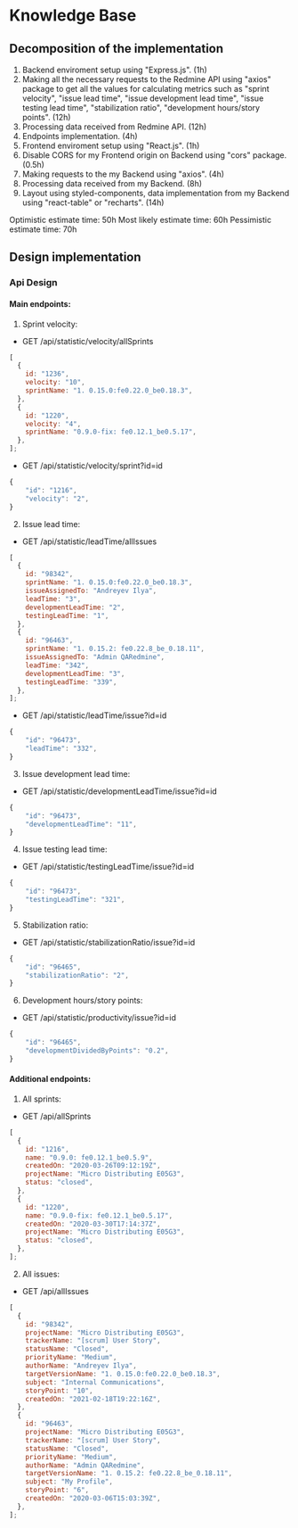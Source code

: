 # Knowledge Base

## Decomposition of the implementation

1. Backend enviroment setup using "Express.js". (1h)
2. Making all the necessary requests to the Redmine API using "axios" package to get all the values for calculating metrics such as "sprint velocity", "issue lead time", "issue development lead time", "issue testing lead time", "stabilization ratio", "development hours/story points". (12h)
3. Processing data received from Redmine API. (12h)
4. Endpoints implementation. (4h)
5. Frontend enviroment setup using "React.js". (1h)
6. Disable CORS for my Frontend origin on Backend using "cors" package. (0.5h)
7. Making requests to the my Backend using "axios". (4h)
8. Processing data received from my Backend. (8h)
9. Layout using styled-components, data implementation from my Backend using "react-table" or "recharts". (14h)

Optimistic estimate time: 50h
Most likely estimate time: 60h
Pessimistic estimate time: 70h

## Design implementation

### Api Design

#### Main endpoints:

1. Sprint velocity:

- GET /api/statistic/velocity/allSprints

```javascript
[
  {
    id: "1236",
    velocity: "10",
    sprintName: "1. 0.15.0:fe0.22.0_be0.18.3",
  },
  {
    id: "1220",
    velocity: "4",
    sprintName: "0.9.0-fix: fe0.12.1_be0.5.17",
  },
];
```

- GET /api/statistic/velocity/sprint?id=id

```javascript
{
    "id": "1216",
    "velocity": "2",
}
```

2. Issue lead time:

- GET /api/statistic/leadTime/allIssues

```javascript
[
  {
    id: "98342",
    sprintName: "1. 0.15.0:fe0.22.0_be0.18.3",
    issueAssignedTo: "Andreyev Ilya",
    leadTime: "3",
    developmentLeadTime: "2",
    testingLeadTime: "1",
  },
  {
    id: "96463",
    sprintName: "1. 0.15.2: fe0.22.8_be_0.18.11",
    issueAssignedTo: "Admin QARedmine",
    leadTime: "342",
    developmentLeadTime: "3",
    testingLeadTime: "339",
  },
];
```

- GET /api/statistic/leadTime/issue?id=id

```javascript
{
    "id": "96473",
    "leadTime": "332",
}
```

3. Issue development lead time:

- GET /api/statistic/developmentLeadTime/issue?id=id

```javascript
{
    "id": "96473",
    "developmentLeadTime": "11",
}
```

4. Issue testing lead time:

- GET /api/statistic/testingLeadTime/issue?id=id

```javascript
{
    "id": "96473",
    "testingLeadTime": "321",
}
```

5. Stabilization ratio:

- GET /api/statistic/stabilizationRatio/issue?id=id

```javascript
{
    "id": "96465",
    "stabilizationRatio": "2",
}
```

6. Development hours/story points:

- GET /api/statistic/productivity/issue?id=id

```javascript
{
    "id": "96465",
    "developmentDividedByPoints": "0.2",
}
```

#### Additional endpoints:

1. All sprints:

- GET /api/allSprints

```javascript
[
  {
    id: "1216",
    name: "0.9.0: fe0.12.1_be0.5.9",
    createdOn: "2020-03-26T09:12:19Z",
    projectName: "Micro Distributing E05G3",
    status: "closed",
  },
  {
    id: "1220",
    name: "0.9.0-fix: fe0.12.1_be0.5.17",
    createdOn: "2020-03-30T17:14:37Z",
    projectName: "Micro Distributing E05G3",
    status: "closed",
  },
];
```

2. All issues:

- GET /api/allIssues

```javascript
[
  {
    id: "98342",
    projectName: "Micro Distributing E05G3",
    trackerName: "[scrum] User Story",
    statusName: "Closed",
    priorityName: "Medium",
    authorName: "Andreyev Ilya",
    targetVersionName: "1. 0.15.0:fe0.22.0_be0.18.3",
    subject: "Internal Communications",
    storyPoint: "10",
    createdOn: "2021-02-18T19:22:16Z",
  },
  {
    id: "96463",
    projectName: "Micro Distributing E05G3",
    trackerName: "[scrum] User Story",
    statusName: "Closed",
    priorityName: "Medium",
    authorName: "Admin QARedmine",
    targetVersionName: "1. 0.15.2: fe0.22.8_be_0.18.11",
    subject: "My Profile",
    storyPoint: "6",
    createdOn: "2020-03-06T15:03:39Z",
  },
];
```

